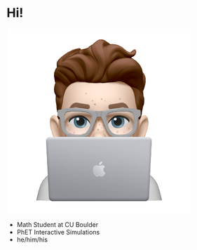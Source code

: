 # Hi!

![Liam Sticker](./liam-sticker.png)

* Math Student at CU Boulder
* PhET Interactive Simulations
* he/him/his